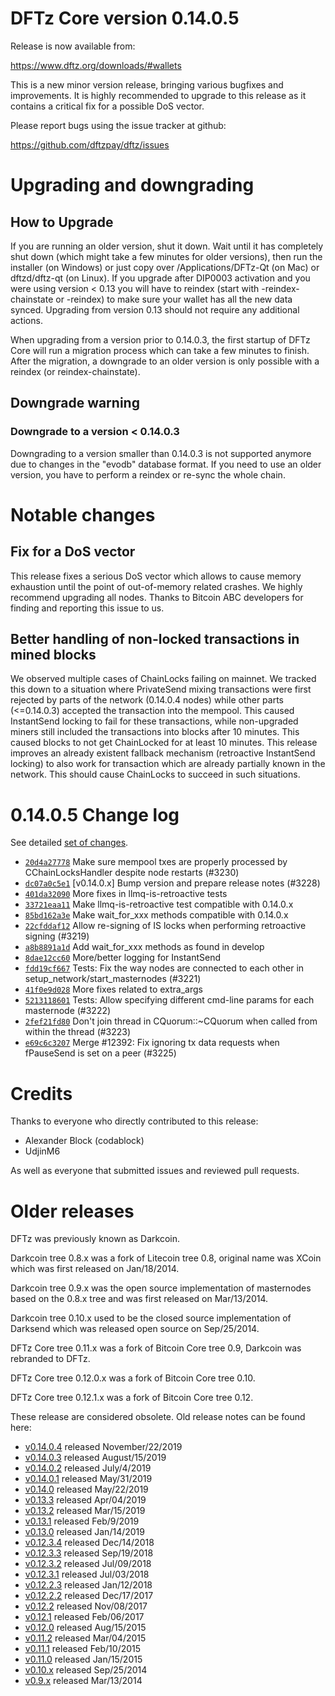 DFTz Core version 0.14.0.5
==========================

Release is now available from:

  <https://www.dftz.org/downloads/#wallets>

This is a new minor version release, bringing various bugfixes and improvements.
It is highly recommended to upgrade to this release as it contains a critical
fix for a possible DoS vector.

Please report bugs using the issue tracker at github:

  <https://github.com/dftzpay/dftz/issues>


Upgrading and downgrading
=========================

How to Upgrade
--------------

If you are running an older version, shut it down. Wait until it has completely
shut down (which might take a few minutes for older versions), then run the
installer (on Windows) or just copy over /Applications/DFTz-Qt (on Mac) or
dftzd/dftz-qt (on Linux). If you upgrade after DIP0003 activation and you were
using version < 0.13 you will have to reindex (start with -reindex-chainstate
or -reindex) to make sure your wallet has all the new data synced. Upgrading from
version 0.13 should not require any additional actions.

When upgrading from a version prior to 0.14.0.3, the
first startup of DFTz Core will run a migration process which can take a few minutes
to finish. After the migration, a downgrade to an older version is only possible with
a reindex (or reindex-chainstate).

Downgrade warning
-----------------

### Downgrade to a version < 0.14.0.3

Downgrading to a version smaller than 0.14.0.3 is not supported anymore due to changes
in the "evodb" database format. If you need to use an older version, you have to perform
a reindex or re-sync the whole chain.

Notable changes
===============

Fix for a DoS vector
--------------------

This release fixes a serious DoS vector which allows to cause memory exhaustion until the point of
out-of-memory related crashes. We highly recommend upgrading all nodes. Thanks to Bitcoin ABC
developers for finding and reporting this issue to us.

Better handling of non-locked transactions in mined blocks
----------------------------------------------------------

We observed multiple cases of ChainLocks failing on mainnet. We tracked this down to a situation where
PrivateSend mixing transactions were first rejected by parts of the network (0.14.0.4 nodes) while other parts
(<=0.14.0.3) accepted the transaction into the mempool. This caused InstantSend locking to fail for these
transactions, while non-upgraded miners still included the transactions into blocks after 10 minutes.
This caused blocks to not get ChainLocked for at least 10 minutes. This release improves an already existent
fallback mechanism (retroactive InstantSend locking) to also work for transaction which are already partially
known in the network. This should cause ChainLocks to succeed in such situations.

0.14.0.5 Change log
===================

See detailed [set of changes](https://github.com/dftzpay/dftz/compare/v0.14.0.4...dftzpay:v0.14.0.5).

- [`20d4a27778`](https://github.com/dftzpay/dftz/commit/dc07a0c5e1) Make sure mempool txes are properly processed by CChainLocksHandler despite node restarts (#3230)
- [`dc07a0c5e1`](https://github.com/dftzpay/dftz/commit/dc07a0c5e1) [v0.14.0.x] Bump version and prepare release notes (#3228)
- [`401da32090`](https://github.com/dftzpay/dftz/commit/401da32090) More fixes in llmq-is-retroactive tests
- [`33721eaa11`](https://github.com/dftzpay/dftz/commit/33721eaa11) Make llmq-is-retroactive test compatible with 0.14.0.x
- [`85bd162a3e`](https://github.com/dftzpay/dftz/commit/85bd162a3e) Make wait_for_xxx methods compatible with 0.14.0.x
- [`22cfddaf12`](https://github.com/dftzpay/dftz/commit/22cfddaf12) Allow re-signing of IS locks when performing retroactive signing (#3219)
- [`a8b8891a1d`](https://github.com/dftzpay/dftz/commit/a8b8891a1d) Add wait_for_xxx methods as found in develop
- [`8dae12cc60`](https://github.com/dftzpay/dftz/commit/8dae12cc60) More/better logging for InstantSend
- [`fdd19cf667`](https://github.com/dftzpay/dftz/commit/fdd19cf667) Tests: Fix the way nodes are connected to each other in setup_network/start_masternodes (#3221)
- [`41f0e9d028`](https://github.com/dftzpay/dftz/commit/41f0e9d028) More fixes related to extra_args
- [`5213118601`](https://github.com/dftzpay/dftz/commit/5213118601) Tests: Allow specifying different cmd-line params for each masternode (#3222)
- [`2fef21fd80`](https://github.com/dftzpay/dftz/commit/2fef21fd80) Don't join thread in CQuorum::~CQuorum when called from within the thread (#3223)
- [`e69c6c3207`](https://github.com/dftzpay/dftz/commit/e69c6c3207) Merge #12392: Fix ignoring tx data requests when fPauseSend is set on a peer (#3225)

Credits
=======

Thanks to everyone who directly contributed to this release:

- Alexander Block (codablock)
- UdjinM6

As well as everyone that submitted issues and reviewed pull requests.

Older releases
==============

DFTz was previously known as Darkcoin.

Darkcoin tree 0.8.x was a fork of Litecoin tree 0.8, original name was XCoin
which was first released on Jan/18/2014.

Darkcoin tree 0.9.x was the open source implementation of masternodes based on
the 0.8.x tree and was first released on Mar/13/2014.

Darkcoin tree 0.10.x used to be the closed source implementation of Darksend
which was released open source on Sep/25/2014.

DFTz Core tree 0.11.x was a fork of Bitcoin Core tree 0.9,
Darkcoin was rebranded to DFTz.

DFTz Core tree 0.12.0.x was a fork of Bitcoin Core tree 0.10.

DFTz Core tree 0.12.1.x was a fork of Bitcoin Core tree 0.12.

These release are considered obsolete. Old release notes can be found here:

- [v0.14.0.4](https://github.com/dftzpay/dftz/blob/master/doc/release-notes/dftz/release-notes-0.14.0.4.md) released November/22/2019
- [v0.14.0.3](https://github.com/dftzpay/dftz/blob/master/doc/release-notes/dftz/release-notes-0.14.0.3.md) released August/15/2019
- [v0.14.0.2](https://github.com/dftzpay/dftz/blob/master/doc/release-notes/dftz/release-notes-0.14.0.2.md) released July/4/2019
- [v0.14.0.1](https://github.com/dftzpay/dftz/blob/master/doc/release-notes/dftz/release-notes-0.14.0.1.md) released May/31/2019
- [v0.14.0](https://github.com/dftzpay/dftz/blob/master/doc/release-notes/dftz/release-notes-0.14.0.md) released May/22/2019
- [v0.13.3](https://github.com/dftzpay/dftz/blob/master/doc/release-notes/dftz/release-notes-0.13.3.md) released Apr/04/2019
- [v0.13.2](https://github.com/dftzpay/dftz/blob/master/doc/release-notes/dftz/release-notes-0.13.2.md) released Mar/15/2019
- [v0.13.1](https://github.com/dftzpay/dftz/blob/master/doc/release-notes/dftz/release-notes-0.13.1.md) released Feb/9/2019
- [v0.13.0](https://github.com/dftzpay/dftz/blob/master/doc/release-notes/dftz/release-notes-0.13.0.md) released Jan/14/2019
- [v0.12.3.4](https://github.com/dftzpay/dftz/blob/master/doc/release-notes/dftz/release-notes-0.12.3.4.md) released Dec/14/2018
- [v0.12.3.3](https://github.com/dftzpay/dftz/blob/master/doc/release-notes/dftz/release-notes-0.12.3.3.md) released Sep/19/2018
- [v0.12.3.2](https://github.com/dftzpay/dftz/blob/master/doc/release-notes/dftz/release-notes-0.12.3.2.md) released Jul/09/2018
- [v0.12.3.1](https://github.com/dftzpay/dftz/blob/master/doc/release-notes/dftz/release-notes-0.12.3.1.md) released Jul/03/2018
- [v0.12.2.3](https://github.com/dftzpay/dftz/blob/master/doc/release-notes/dftz/release-notes-0.12.2.3.md) released Jan/12/2018
- [v0.12.2.2](https://github.com/dftzpay/dftz/blob/master/doc/release-notes/dftz/release-notes-0.12.2.2.md) released Dec/17/2017
- [v0.12.2](https://github.com/dftzpay/dftz/blob/master/doc/release-notes/dftz/release-notes-0.12.2.md) released Nov/08/2017
- [v0.12.1](https://github.com/dftzpay/dftz/blob/master/doc/release-notes/dftz/release-notes-0.12.1.md) released Feb/06/2017
- [v0.12.0](https://github.com/dftzpay/dftz/blob/master/doc/release-notes/dftz/release-notes-0.12.0.md) released Aug/15/2015
- [v0.11.2](https://github.com/dftzpay/dftz/blob/master/doc/release-notes/dftz/release-notes-0.11.2.md) released Mar/04/2015
- [v0.11.1](https://github.com/dftzpay/dftz/blob/master/doc/release-notes/dftz/release-notes-0.11.1.md) released Feb/10/2015
- [v0.11.0](https://github.com/dftzpay/dftz/blob/master/doc/release-notes/dftz/release-notes-0.11.0.md) released Jan/15/2015
- [v0.10.x](https://github.com/dftzpay/dftz/blob/master/doc/release-notes/dftz/release-notes-0.10.0.md) released Sep/25/2014
- [v0.9.x](https://github.com/dftzpay/dftz/blob/master/doc/release-notes/dftz/release-notes-0.9.0.md) released Mar/13/2014

